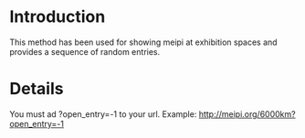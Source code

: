 # Introduction #

This method has been used for showing meipi at exhibition spaces and provides a sequence of random entries.


# Details #
You must ad ?open\_entry=-1 to your url.
Example: http://meipi.org/6000km?open_entry=-1